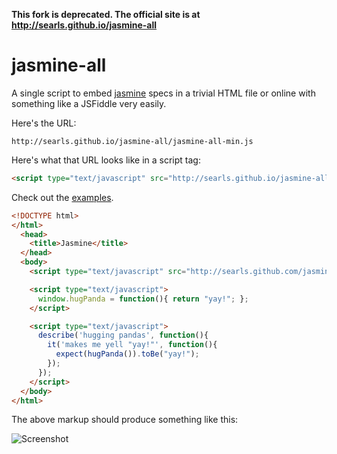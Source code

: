 **This fork is deprecated. The official site is at http://searls.github.io/jasmine-all**

# jasmine-all

A single script to embed [jasmine](http://pivotal.github.com/jasmine/) specs in a trivial HTML file or online with something like a JSFiddle very easily.

Here's the URL:

```
http://searls.github.io/jasmine-all/jasmine-all-min.js
```

Here's what that URL looks like in a script tag:

``` html
<script type="text/javascript" src="http://searls.github.io/jasmine-all/jasmine-all-min.js"></script>
```

Check out the [examples](http://searls.github.io/jasmine-all/).

``` html
<!DOCTYPE html>
</html>
  <head>
    <title>Jasmine</title>
  </head>
  <body>
    <script type="text/javascript" src="http://searls.github.com/jasmine-all/jasmine-all-min.js"></script>

    <script type="text/javascript">
      window.hugPanda = function(){ return "yay!"; };
    </script>

    <script type="text/javascript">
      describe('hugging pandas', function(){
        it('makes me yell "yay!"', function(){
          expect(hugPanda()).toBe("yay!");
        });
      });
    </script>
  </body>
</html>
```

The above markup should produce something like this:

![Screenshot](http://i.minus.com/iE2SLer3L7xxC.png "Screenshot")
